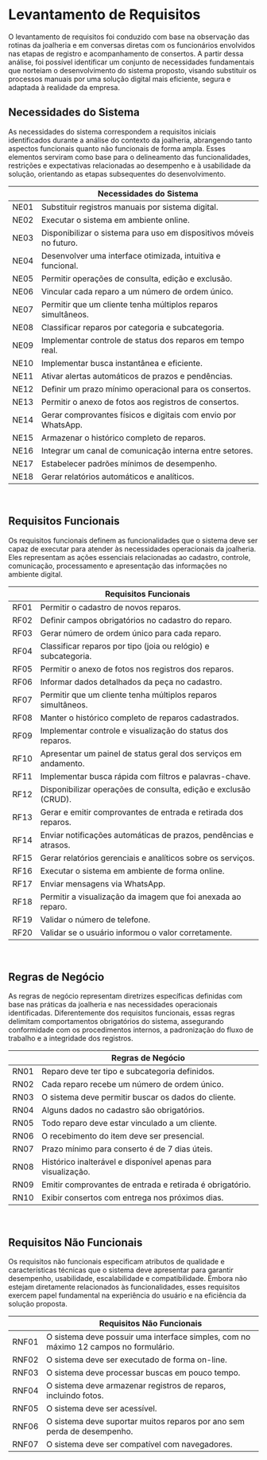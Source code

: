 # Levantamento de Requisitos

O levantamento de requisitos foi conduzido com base na observação das rotinas da joalheria e em conversas diretas com os funcionários envolvidos nas etapas de registro e acompanhamento de consertos. A partir dessa análise, foi possível identificar um conjunto de necessidades fundamentais que norteiam o desenvolvimento do sistema proposto, visando substituir os processos manuais por uma solução digital mais eficiente, segura e adaptada à realidade da empresa.
<br>

## Necessidades do Sistema

As necessidades do sistema correspondem a requisitos iniciais identificados durante a análise do contexto da joalheria, abrangendo tanto aspectos funcionais quanto não funcionais de forma ampla. Esses elementos serviram como base para o delineamento das funcionalidades, restrições e expectativas relacionadas ao desempenho e à usabilidade da solução, orientando as etapas subsequentes do desenvolvimento.

|        | Necessidades do Sistema                                                   |
|--------|---------------------------------------------------------------------------|
| NE01   | Substituir registros manuais por sistema digital.                        |
| NE02   | Executar o sistema em ambiente online.                                   |
| NE03   | Disponibilizar o sistema para uso em dispositivos móveis no futuro.      |
| NE04   | Desenvolver uma interface otimizada, intuitiva e funcional.              |
| NE05   | Permitir operações de consulta, edição e exclusão.                       |
| NE06   | Vincular cada reparo a um número de ordem único.                         |
| NE07   | Permitir que um cliente tenha múltiplos reparos simultâneos.             |
| NE08   | Classificar reparos por categoria e subcategoria.                        |
| NE09   | Implementar controle de status dos reparos em tempo real.                |
| NE10   | Implementar busca instantânea e eficiente.                               |
| NE11   | Ativar alertas automáticos de prazos e pendências.                       |
| NE12   | Definir um prazo mínimo operacional para os consertos.                   |
| NE13   | Permitir o anexo de fotos aos registros de consertos.                    |
| NE14   | Gerar comprovantes físicos e digitais com envio por WhatsApp.            |
| NE15   | Armazenar o histórico completo de reparos.                               |
| NE16   | Integrar um canal de comunicação interna entre setores.                  |
| NE17   | Estabelecer padrões mínimos de desempenho.                               |
| NE18   | Gerar relatórios automáticos e analíticos.                               |

<br>

## Requisitos Funcionais

Os requisitos funcionais definem as funcionalidades que o sistema deve ser capaz de executar para atender às necessidades operacionais da joalheria. Eles representam as ações essenciais relacionadas ao cadastro, controle, comunicação, processamento e apresentação das informações no ambiente digital.

|        | Requisitos Funcionais                                                     |
|--------|---------------------------------------------------------------------------|
| RF01   | Permitir o cadastro de novos reparos.                                     |
| RF02   | Definir campos obrigatórios no cadastro do reparo.                        |
| RF03   | Gerar número de ordem único para cada reparo.                             |
| RF04   | Classificar reparos por tipo (joia ou relógio) e subcategoria.            |
| RF05   | Permitir o anexo de fotos nos registros dos reparos.                      |
| RF06   | Informar dados detalhados da peça no cadastro.                            |
| RF07   | Permitir que um cliente tenha múltiplos reparos simultâneos.             |
| RF08   | Manter o histórico completo de reparos cadastrados.                       |
| RF09   | Implementar controle e visualização do status dos reparos.                |
| RF10   | Apresentar um painel de status geral dos serviços em andamento.          |
| RF11   | Implementar busca rápida com filtros e palavras-chave.                    |
| RF12   | Disponibilizar operações de consulta, edição e exclusão (CRUD).           |
| RF13   | Gerar e emitir comprovantes de entrada e retirada dos reparos.           |
| RF14   | Enviar notificações automáticas de prazos, pendências e atrasos.         |
| RF15   | Gerar relatórios gerenciais e analíticos sobre os serviços.              |
| RF16   | Executar o sistema em ambiente de forma online.                           |
| RF17   | Enviar mensagens via WhatsApp.                                            |
| RF18   | Permitir a visualização da imagem que foi anexada ao reparo.             |
| RF19   | Validar o número de telefone.                                             |
| RF20   | Validar se o usuário informou o valor corretamente.                       |

<br>

## Regras de Negócio

As regras de negócio representam diretrizes específicas definidas com base nas práticas da joalheria e nas necessidades operacionais identificadas. Diferentemente dos requisitos funcionais, essas regras delimitam comportamentos obrigatórios do sistema, assegurando conformidade com os procedimentos internos, a padronização do fluxo de trabalho e a integridade dos registros.

|        | Regras de Negócio                                                         |
|--------|---------------------------------------------------------------------------|
| RN01   | Reparo deve ter tipo e subcategoria definidos.                            |
| RN02   | Cada reparo recebe um número de ordem único.                              |
| RN03   | O sistema deve permitir buscar os dados do cliente.                       |
| RN04   | Alguns dados no cadastro são obrigatórios.                                |
| RN05   | Todo reparo deve estar vinculado a um cliente.                            |
| RN06   | O recebimento do item deve ser presencial.                                |
| RN07   | Prazo mínimo para conserto é de 7 dias úteis.                             |
| RN08   | Histórico inalterável e disponível apenas para visualização.             |
| RN09   | Emitir comprovantes de entrada e retirada é obrigatório.                  |
| RN10   | Exibir consertos com entrega nos próximos dias.                           |

<br>

## Requisitos Não Funcionais

Os requisitos não funcionais especificam atributos de qualidade e características técnicas que o sistema deve apresentar para garantir desempenho, usabilidade, escalabilidade e compatibilidade. Embora não estejam diretamente relacionados às funcionalidades, esses requisitos exercem papel fundamental na experiência do usuário e na eficiência da solução proposta.

|        | Requisitos Não Funcionais                                                 |
|--------|---------------------------------------------------------------------------|
| RNF01  | O sistema deve possuir uma interface simples, com no máximo 12 campos no formulário. |
| RNF02  | O sistema deve ser executado de forma on-line.                            |
| RNF03  | O sistema deve processar buscas em pouco tempo.                           |
| RNF04  | O sistema deve armazenar registros de reparos, incluindo fotos.           |
| RNF05  | O sistema deve ser acessível.                                             |
| RNF06  | O sistema deve suportar muitos reparos por ano sem perda de desempenho.  |
| RNF07  | O sistema deve ser compatível com navegadores.                            |

